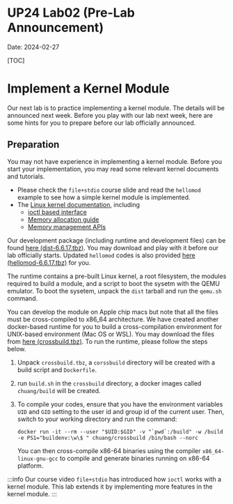 UP24 Lab02 (Pre-Lab Announcement)
=================================
Date: 2024-02-27

[TOC]

# Implement a Kernel Module

Our next lab is to practice implementing a kernel module. The details will be announced next week. Before you play with our lab next week, here are some hints for you to prepare before our lab officially announced.

## Preparation

You may not have experience in implementing a kernel module. Before you start your implementation, you may read some relevant kernel documents and tutorials.

- Please check the `file+stdio` course slide and read the `hellomod` example to see how a simple kernel module is implemented.
- The [Linux kernel documentation](https://www.kernel.org/doc/html/latest/), including
   - [ioctl based interface](https://www.kernel.org/doc/html/latest/driver-api/ioctl.html) 
   - [Memory allocation guide](https://www.kernel.org/doc/html/latest/core-api/memory-allocation.html)
   - [Memory management APIs](https://www.kernel.org/doc/html/latest/core-api/mm-api.html)

Our development package (including runtime and development files) can be found [here (dist-6.6.17.tbz)](https://up.zoolab.org/unixprog/lab02/dist-6.6.17.tbz). You may download and play with it before our lab officially starts. Updated `hellomod` codes is also provided [here (hellomod-6.6.17.tbz)](https://up.zoolab.org/unixprog/lab02/hellomod-6.6.17.tbz) for you.

The runtime contains a pre-built Linux kernel, a root filesystem, the modules required to build a module, and a script to boot the sysetm with the QEMU emulator. To boot the sysetem, unpack the `dist` tarball and run the `qemu.sh` command.

You can develop the module on Apple chip macs but note that all the files must be cross-compiled to x86_64 architecture. We have created another docker-based runtime for you to build a cross-compilation environment for UNIX-based environment (Mac OS or WSL). You may download the files from [here (crossbuild.tbz)](https://up.zoolab.org/unixprog/lab02/crossbuild.tbz). To run the runtime, please follow the steps below.

1. Unpack `crossbuild.tbz`, a `corssbuild` directory will be created with a build script and `Dockerfile`.

1. run `build.sh` in the `crossbuild` directory, a docker images called `chuang/build` will be created.

1. To compile your codes, ensure that you have the environment variables `UID` and `GID` setting to the user id and group id of the current user. Then, switch to your working directory and run the command:

   ```
   docker run -it --rm --user "$UID:$GID" -v "`pwd`:/build" -w /build -e PS1="buildenv:\w\$ " chuang/crossbuild /bin/bash --norc
   ```

    You can then cross-compile x86-64 binaries using the compiler `x86_64-linux-gnu-gcc` to compile and generate binaries running on x86-64 platform.
    
:::info
Our course video `file+stdio` has introduced how `ioctl` works with a kernel module. This lab extends it by implementing more features in the kernel module.
:::
